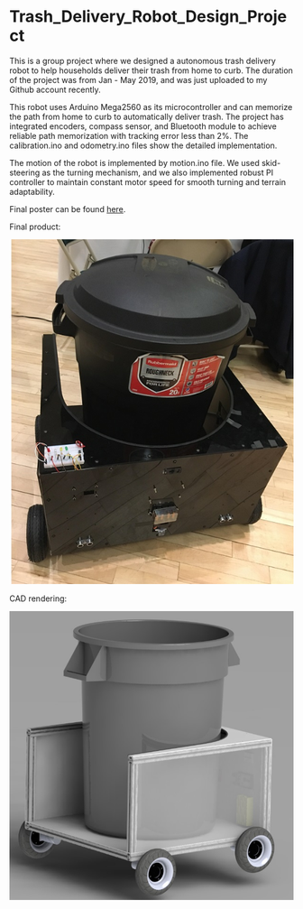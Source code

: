 # Trash_Delivery_Robot_Design_Project
This is a group project where we designed a autonomous trash delivery robot to help households deliver their trash from home to curb.
The duration of the project was from Jan - May 2019, and was just uploaded to my Github account recently.

This robot uses Arduino Mega2560 as its microcontroller and can memorize the path from home to curb to automatically deliver trash. 
The project has integrated encoders, compass sensor, and Bluetooth module to achieve reliable path memorization with tracking error less than 2%.
The calibration.ino and odometry.ino files show the detailed implementation.

The motion of the robot is implemented by motion.ino file. We used skid-steering as the turning mechanism, and 
we also implemented robust PI controller to maintain constant motor speed for smooth turning and terrain adaptability.

Final poster can be found [here](https://github.com/yymmaa0000/Trash_Delivery_Robot_Design_Project/blob/master/Documentation/Final%20Poster.pdf).

Final product:

![alt text](https://github.com/yymmaa0000/Trash_Delivery_Robot_Design_Project/blob/master/Documentation/Final%20product.jpg)

CAD rendering:

![alt text](https://github.com/yymmaa0000/Trash_Delivery_Robot_Design_Project/blob/master/Documentation/CAD.jpg)


